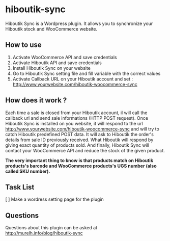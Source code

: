 # hiboutik-sync
Hiboutik Sync is a Wordpress plugin. It allows you to synchronize your Hiboutik stock and WooCommerce website.

## How to use

1. Activate WooCommerce API and save credentials
1. Activate Hiboutik API and save credentials
1. Install Hiboutik Sync on your website
1. Go to Hiboutik Sync setting file and fill variable with the correct values
1. Activate Callback URL on your Hiboutik account and set :  http://www.yourwebsite.com/hiboutik-woocommerce-sync


## How does it work ?

Each time a sale is closed from your Hiboutik account, il will call the callback url and send sale informations (HTTP POST request).
Once Hiboutik Sync is installed on you website, it will respond to the url http://www.yourwebsite.com/hiboutik-woocommerce-sync and will try to catch Hiboutik predefined POST data.
It will ask to Hiboutik the order's details from sale ID previously received. What Hiboutik will respond by giving exact quantity of products sold.
And finally, Hiboutik Sync will contact your WooCommerce API and reduce the stock of the given product.

**The very important thing to know is that products match on Hiboutik products's barcode and WooCommerce products's UGS number (also called SKU number).**

## Task List
[ ] Make a wordress setting page for the plugin

## Questions

Questions about this plugin can be asked at http://murelh.info/blog/hiboutik-sync
